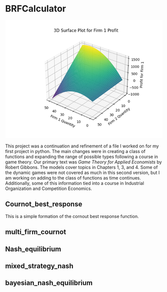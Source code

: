 # BRFCalculator

![alt text](brf_3dplot.png)

This project was a continuation and refinement of a file I worked on for my first project in python. The main changes were in creating a class of functions and expanding the range of possible types following a course in game theory. Our primary text was *Game Theory for Applied Economists* by Robert Gibbons. The models cover topics in Chapters 1, 3, and 4. Some of the dynamic games were not covered as much in this second version, but I am working on adding to the class of functions as time continues. Additionally, some of this information tied into a course in Industrial Organization and Competition Economics.


## Cournot_best_response
This is a simple formation of the cornout best response function.

## multi_firm_cournot

## Nash_equilibrium

## mixed_strategy_nash

## bayesian_nash_equilibrium

